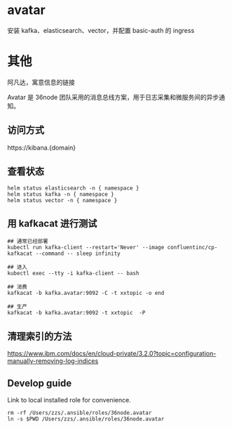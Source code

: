 # avatar

安装 kafka、elasticsearch、vector，并配置 basic-auth 的 ingress

# 其他

阿凡达，寓意信息的链接

Avatar 是 36node 团队采用的消息总线方案，用于日志采集和微服务间的异步通知。

## 访问方式

https://kibana.{domain}

## 查看状态

```
helm status elasticsearch -n { namespace }
helm status kafka -n { namespace }
helm status vector -n { namespace }
```

## 用 kafkacat 进行测试

```
## 通常已经部署
kubectl run kafka-client --restart='Never' --image confluentinc/cp-kafkacat --command -- sleep infinity

## 进入
kubectl exec --tty -i kafka-client -- bash

## 消费
kafkacat -b kafka.avatar:9092 -C -t xxtopic -o end

## 生产
kafkacat -b kafka.avatar:9092 -t xxtopic  -P
```

## 清理索引的方法

https://www.ibm.com/docs/en/cloud-private/3.2.0?topic=configuration-manually-removing-log-indices

## Develop guide

Link to local installed role for convenience.

```
rm -rf /Users/zzs/.ansible/roles/36node.avatar
ln -s $PWD /Users/zzs/.ansible/roles/36node.avatar
```